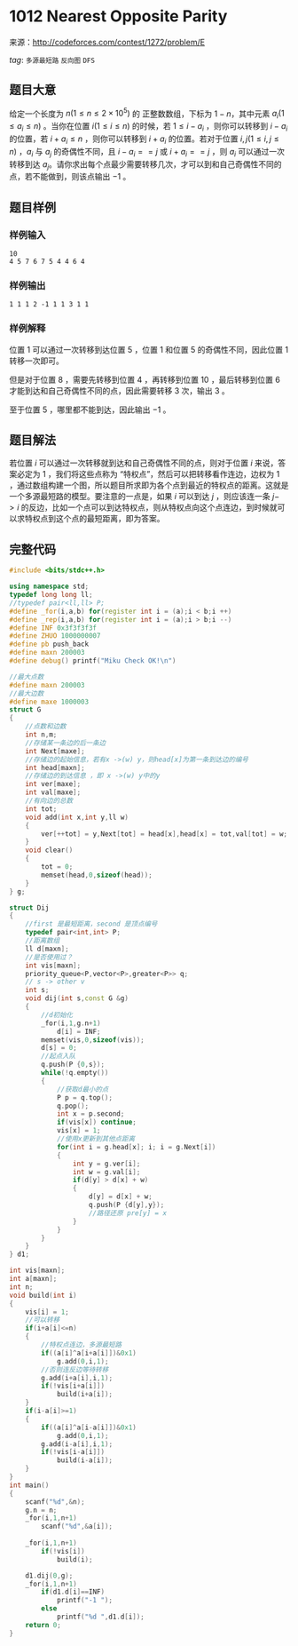 # 1012 Nearest Opposite Parity

来源：http://codeforces.com/contest/1272/problem/E

$tag:$ `多源最短路` `反向图` `DFS` 

## 题目大意

给定一个长度为 $n(1≤n≤2×10^5)$ 的 正整数数组，下标为 $1-n$，其中元素 $a_i(1≤a_i≤n)$ 。当你在位置 $i(1≤i≤n)$ 的时候，若 $1≤i-a_i$  ，则你可以转移到 $i-a_i$ 的位置，若 $i+a_i≤n$ ，则你可以转移到 $i+a_i$ 的位置。若对于位置 $i,j(1≤i,j≤n)$ ，$a_i$ 与 $a_j$ 的奇偶性不同，且 $i-a_i==j$ 或 $i+a_i==j$ ，则 $a_i$ 可以通过一次转移到达 $a_j$。请你求出每个点最少需要转移几次，才可以到和自己奇偶性不同的点，若不能做到，则该点输出 $-1$ 。



## 题目样例

### 样例输入

```
10
4 5 7 6 7 5 4 4 6 4
```

### 样例输出

```
1 1 1 2 -1 1 1 3 1 1 
```

### 样例解释

位置 $1$ 可以通过一次转移到达位置 $5$ ，位置 $1$ 和位置 $5$ 的奇偶性不同，因此位置 $1$ 转移一次即可。

但是对于位置 $8$ ，需要先转移到位置 $4$ ，再转移到位置 $10$ ，最后转移到位置 $6$ 才能到达和自己奇偶性不同的点，因此需要转移 $3$ 次，输出 $3$ 。

至于位置 $5$ ，哪里都不能到达，因此输出 $-1$ 。



## 题目解法

若位置 $i$ 可以通过一次转移就到达和自己奇偶性不同的点，则对于位置 $i$ 来说，答案必定为 $1$ ，我们将这些点称为 “特权点”，然后可以把转移看作连边，边权为 $1$ ，通过数组构建一个图，所以题目所求即为各个点到最近的特权点的距离。这就是一个多源最短路的模型。要注意的一点是，如果 $i$ 可以到达 $j$ ，则应该连一条 $j->i$ 的反边，比如一个点可以到达特权点，则从特权点向这个点连边，到时候就可以求特权点到这个点的最短距离，即为答案。



## 完整代码

```c++
#include <bits/stdc++.h>

using namespace std;
typedef long long ll;
//typedef pair<ll,ll> P;
#define _for(i,a,b) for(register int i = (a);i < b;i ++)
#define _rep(i,a,b) for(register int i = (a);i > b;i --)
#define INF 0x3f3f3f3f
#define ZHUO 1000000007
#define pb push_back
#define maxn 200003
#define debug() printf("Miku Check OK!\n")

//最大点数 
#define maxn 200003
//最大边数
#define maxe 1000003 
struct G
{
	//点数和边数
    int n,m;
    //存储某一条边的后一条边 
	int Next[maxe];
	//存储边的起始信息，若有x ->(w) y，则head[x]为第一条到达边的编号 
	int head[maxn];
	//存储边的到达信息 ，即 x ->(w) y中的y 
	int ver[maxe];
	int val[maxe];
	//有向边的总数 
	int tot;
	void add(int x,int y,ll w)
	{
		ver[++tot] = y,Next[tot] = head[x],head[x] = tot,val[tot] = w;
	}
	void clear()
	{
		tot = 0;
		memset(head,0,sizeof(head));
	}
} g;

struct Dij
{
	//first 是最短距离，second 是顶点编号
	typedef pair<int,int> P;
	//距离数组
	ll d[maxn];
	//是否使用过？
	int vis[maxn];
	priority_queue<P,vector<P>,greater<P>> q;
	// s -> other v
	int s;
	void dij(int s,const G &g)
	{
		//d初始化
		_for(i,1,g.n+1)
			d[i] = INF;
        memset(vis,0,sizeof(vis));
		d[s] = 0;
		//起点入队
		q.push(P {0,s});
		while(!q.empty())
		{
			//获取d最小的点
			P p = q.top();
			q.pop();
			int x = p.second;
			if(vis[x]) continue;
			vis[x] = 1;
			//使用x更新到其他点距离 
			for(int i = g.head[x]; i; i = g.Next[i])
			{
				int y = g.ver[i];
				int w = g.val[i];
				if(d[y] > d[x] + w)
				{
					d[y] = d[x] + w;
					q.push(P {d[y],y});
                    //路径还原 pre[y] = x
				}
			}
		}
	}
} d1;

int vis[maxn];
int a[maxn];
int n;
void build(int i)
{
	vis[i] = 1;
	//可以转移 
	if(i+a[i]<=n)
	{
		//特权点连边，多源最短路 
		if((a[i]^a[i+a[i]])&0x1)
			g.add(0,i,1);
		//否则连反边等待转移 
		g.add(i+a[i],i,1);
		if(!vis[i+a[i]])
			build(i+a[i]);
	}
	if(i-a[i]>=1)
	{
		if((a[i]^a[i-a[i]])&0x1)
			g.add(0,i,1);
		g.add(i-a[i],i,1);
		if(!vis[i-a[i]])
			build(i-a[i]);
	}
}
int main()
{
	scanf("%d",&n);
	g.n = n;
	_for(i,1,n+1)
		scanf("%d",&a[i]);
	
	_for(i,1,n+1)
		if(!vis[i])
			build(i);

	d1.dij(0,g);
	_for(i,1,n+1)
		if(d1.d[i]==INF)
			printf("-1 ");
		else
			printf("%d ",d1.d[i]);
	return 0;
}
```

